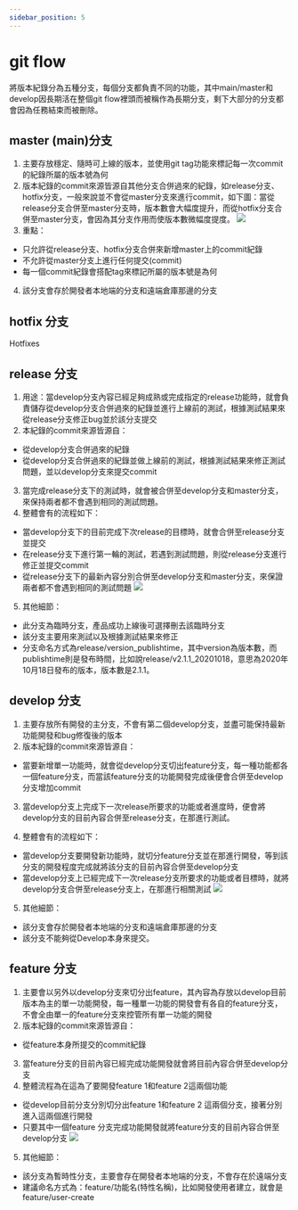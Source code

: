 ```yaml
---
sidebar_position: 5
---
```


# git flow
將版本紀錄分為五種分支，每個分支都負責不同的功能，其中main/master和develop因長期活在整個git flow裡頭而被稱作為長期分支，剩下大部分的分支都會因為任務結束而被刪除。

## master (main)分支
1. 主要存放穩定、隨時可上線的版本，並使用git tag功能來標記每一次commit的紀錄所屬的版本號為何
2. 版本紀錄的commit來源皆源自其他分支合併過來的紀錄，如release分支、hotfix分支，一般來說並不會從master分支來進行commit，如下圖：當從release分支合併至master分支時，版本數會大幅度提升，而從hotfix分支合併至master分支，會因為其分支作用而使版本數微幅度提度。
![](https://res.cloudinary.com/dqfxgtyoi/image/upload/v1647155176/backend/git-flow/master-commit_mbk6ww.png)
3. 重點：
  - 只允許從release分支、hotfix分支合併來新增master上的commit紀錄
  - 不允許從master分支上進行任何提交(commit)
  - 每一個commit紀錄會搭配tag來標記所屬的版本號是為何
4. 該分支會存於開發者本地端的分支和遠端倉庫那邊的分支
## hotfix 分支
Hotfixes


## release 分支
1. 用途：當develop分支內容已經足夠成熟或完成指定的release功能時，就會負責儲存從develop分支合併過來的紀錄並進行上線前的測試，根據測試結果來從release分支修正bug並於該分支提交
2. 本紀錄的commit來源皆源自：
  - 從develop分支合併過來的紀錄
  - 從develop分支合併過來的紀錄並做上線前的測試，根據測試結果來修正測試問題，並以develop分支來提交commit
3. 當完成release分支下的測試時，就會被合併至develop分支和master分支，來保持兩者都不會遇到相同的測試問題。
4. 整體會有的流程如下：
 - 當develop分支下的目前完成下次release的目標時，就會合併至release分支並提交
 - 在release分支下進行第一輪的測試，若遇到測試問題，則從release分支進行修正並提交commit
 - 從release分支下的最新內容分別合併至develop分支和master分支，來保證兩者都不會遇到相同的測試問題
![](https://res.cloudinary.com/dqfxgtyoi/image/upload/v1647163461/backend/git-flow/release-commit_ys2gor.png)
5. 其他細節：
  - 此分支為臨時分支，產品成功上線後可選擇刪去該臨時分支
  - 該分支主要用來測試以及根據測試結果來修正
  - 分支命名方式為release/version_publishtime，其中version為版本數，而publishtime則是發布時間，比如說release/v2.1.1_20201018，意思為2020年10月18日發布的版本，版本數是2.1.1。
  

## develop 分支
1. 主要存放所有開發的主分支，不會有第二個develop分支，並盡可能保持最新功能開發和bug修復後的版本
2. 版本紀錄的commit來源皆源自：
  - 當要新增單一功能時，就會從develop分支切出feature分支，每一種功能都各一個feature分支，而當該feature分支的功能開發完成後便會合併至develop分支增加commit
3. 當develop分支上完成下一次release所要求的功能或者進度時，便會將develop分支的目前內容合併至release分支，在那進行測試。

4. 整體會有的流程如下：
  - 當develop分支要開發新功能時，就切分feature分支並在那進行開發，等到該分支的開發程度完成就將該分支的目前內容合併至develop分支
  - 當develop分支上已經完成下一次release分支所要求的功能或者目標時，就將develop分支合併至release分支上，在那進行相關測試
  ![](https://res.cloudinary.com/dqfxgtyoi/image/upload/v1647162556/backend/git-flow/develop-commit_uyythk.png)

5. 其他細節：
  - 該分支會存於開發者本地端的分支和遠端倉庫那邊的分支
  - 該分支不能夠從Develop本身來提交。


## feature 分支
1. 主要會以另外以develop分支來切分出feature，其內容為存放以develop目前版本為主的單一功能開發，每一種單一功能的開發會有各自的feature分支，不會全由單一的feature分支來控管所有單一功能的開發
2. 版本紀錄的commit來源皆源自：
  - 從feature本身所提交的commit紀錄
3. 當feature分支的目前內容已經完成功能開發就會將目前內容合併至develop分支
4. 整體流程為在這為了要開發feature 1和feature 2這兩個功能
  - 從develop目前分支分別切分出feature 1和feature 2 這兩個分支，接著分別進入這兩個進行開發
  - 只要其中一個feature 分支完成功能開發就將feature分支的目前內容合併至develop分支
![](https://res.cloudinary.com/dqfxgtyoi/image/upload/v1647162556/backend/git-flow/feature-commit_alosee.png)
5. 其他細節：
  - 該分支為暫時性分支，主要會存在開發者本地端的分支，不會存在於遠端分支
  - 建議命名方式為：feature/功能名(特性名稱)，比如開發使用者建立，就會是feature/user-create